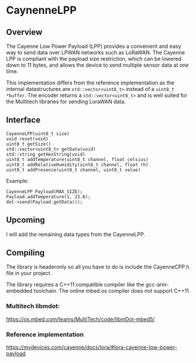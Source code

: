 # CaynenneLPP

## Overview
The Cayenne Low Power Payload (LPP) provides a convenient and easy way to send data over LPWAN networks such as LoRaWAN. The Cayenne LPP is compliant with the payload size restriction, which can be lowered down to 11 bytes, and allows the device to send multiple sensor data at one time.

This implementation differs from the reference implementation as the internal datastructures are `std::vector<uint8_t>` instead of a `uint8_t *buffer`. The encoder returns a `std::vector<uint8_t>` and is well suited for the Multitech libraries for sending LoraWAN data.

## Interface
     
    CayenneLPP(uint8_t size)
    void reset(void)
    uint8_t getSize()
    std::vector<uint8_t> getData(void)
    std::string getHexString(void)
    uint8_t addTemperature(uint8_t channel, float celsius)
    uint8_t addRelativeHumidity(uint8_t channel, float rh)
    uint8_t addPresence(uint8_t channel, uint8_t value)

Example:

    CayenneLPP Payload(MAX_SIZE);
    Payload.addTemperature(1, 23.6);
    dot->send(Payload.getData());

## Upcoming
I will add the remaining data types from the CayenneLPP.

## Compiling
The library is headeronly so all you have to do is include the CayenneCPP.h file in your project.

The library requires a C++11 compatible compiler like the gcc-arm-embedded toolchain. The online mbed.os compiler does not support C++11.

### Multitech libmdot:
https://os.mbed.com/teams/MultiTech/code/libmDot-mbed5/

### Reference implementation
https://mydevices.com/cayenne/docs/lora/#lora-cayenne-low-power-payload
